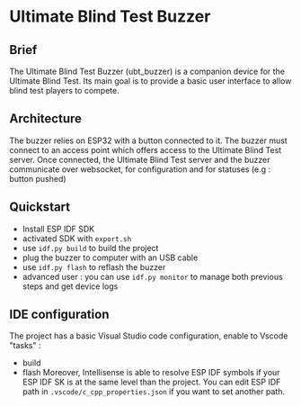 # Ultimate Blind Test Buzzer

## Brief
The Ultimate Blind Test Buzzer (ubt_buzzer) is a companion device for the Ultimate Blind Test. Its main goal
is to provide a basic user interface to allow blind test players to compete.

## Architecture
The buzzer relies on ESP32 with a button connected to it. The buzzer must connect to an access point which offers access to the Ultimate Blind Test server. Once connected, the Ultimate Blind Test server and the buzzer communicate over websocket, for configuration and for statuses (e.g : button pushed)

## Quickstart
* Install ESP IDF SDK
* activated SDK with `export.sh`
* use `idf.py build` to build the project
* plug the buzzer to computer with an USB cable
* use `idf.py flash` to reflash the buzzer
* advanced user : you can use `idf.py monitor` to manage both previous steps and get device logs

## IDE configuration
The project has a basic Visual Studio code configuration, enable to Vscode "tasks" :
* build
* flash
Moreover, Intellisense is able to resolve ESP IDF symbols if your ESP IDF SK is at the same level than the project. You can edit ESP IDF path in `.vscode/c_cpp_properties.json` if you want to set another path.